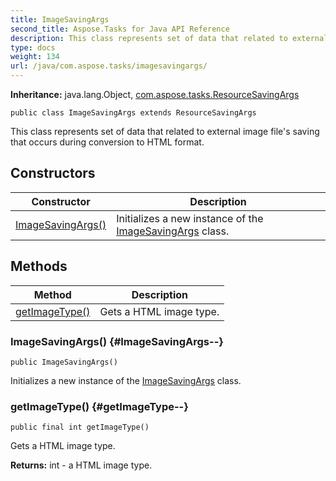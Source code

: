 ```yaml
---
title: ImageSavingArgs
second_title: Aspose.Tasks for Java API Reference
description: This class represents set of data that related to external image files saving that occurs during conversion to HTML format.
type: docs
weight: 134
url: /java/com.aspose.tasks/imagesavingargs/
---
```


**Inheritance:**
java.lang.Object, [com.aspose.tasks.ResourceSavingArgs](../../com.aspose.tasks/resourcesavingargs)
```
public class ImageSavingArgs extends ResourceSavingArgs
```

This class represents set of data that related to external image file's saving that occurs during conversion to HTML format.
## Constructors

| Constructor | Description |
| --- | --- |
| [ImageSavingArgs()](#ImageSavingArgs--) | Initializes a new instance of the [ImageSavingArgs](../../com.aspose.tasks/imagesavingargs) class. |
## Methods

| Method | Description |
| --- | --- |
| [getImageType()](#getImageType--) | Gets a HTML image type. |
### ImageSavingArgs() {#ImageSavingArgs--}
```
public ImageSavingArgs()
```


Initializes a new instance of the [ImageSavingArgs](../../com.aspose.tasks/imagesavingargs) class.

### getImageType() {#getImageType--}
```
public final int getImageType()
```


Gets a HTML image type.

**Returns:**
int - a HTML image type.
